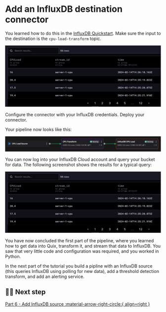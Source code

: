 # Add an InfluxDB destination connector

You learned how to do this in the [InfluxDB Quickstart](../../integrations/databases/influxdb/quickstart.md). Make sure the input to the destination is the `cpu-load-transform` topic.

![InfluxDB query](./images/influxdb-query.png)

Configure the connector with your InfluxDB credentials. Deploy your connector.

Your pipeline now looks like this:

![InfluxDB alerting pipeline](./images/influxdb-alerting-pipeline.png)

You can now log into your InfluxDB Cloud account and query your bucket for data. The following screenshot shows the results for a typical query:

![InfluxDB query](./images/influxdb-query.png)

You have now concluded the first part of the pipeline, where you learned how to get data into Quix, transform it, and stream that data to InfluxDB. You saw that very little code and configuration was required, and you worked in Python.

In the next part of the tutorial you build a pipline with an InfluxDB source (this queries InfluxDB using polling for new data), add a threshold detection transform, and add an alerting service.

## 🏃‍♀️ Next step

[Part 6 - Add InfluxDB source :material-arrow-right-circle:{ align=right }](./influxdb-source.md)
